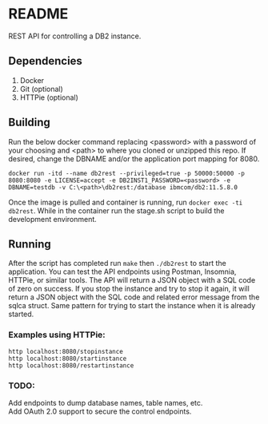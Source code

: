 # README

REST API for controlling a DB2 instance. 

## Dependencies

1. Docker
2. Git (optional)
3. HTTPie (optional)

## Building

Run the below docker command replacing \<password> with a password of your choosing and \<path> to where you cloned or unzipped this repo.  If desired, change the DBNAME and/or the application port mapping for 8080.

```docker run -itd --name db2rest --privileged=true -p 50000:50000 -p 8080:8080 -e LICENSE=accept -e DB2INST1_PASSWORD=<password> -e DBNAME=testdb -v C:\<path>\db2rest:/database ibmcom/db2:11.5.8.0```

Once the image is pulled and container is running, run ```docker exec -ti db2rest```.  While in the container run the stage.sh script to build the development environment.  

## Running
After the script has completed run ```make``` then ```./db2rest``` to start the application.  You can test the API endpoints using Postman, Insomnia, HTTPie, or similar tools.  The API will return a JSON object with a SQL code of zero on success.   If you stop the instance and try to stop it again, it will return a JSON object with the SQL code and related error message from the sqlca struct.  Same pattern for trying to start the instance when it is already started.

### Examples using HTTPie:
```http localhost:8080/stopinstance``` \
```http localhost:8080/startinstance``` \
```http localhost:8080/restartinstance```

### TODO:
Add endpoints to dump database names, table names, etc. \
Add OAuth 2.0 support to secure the control endpoints.